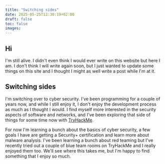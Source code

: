 ```yaml
---
title: "Switching sides"
date: 2025-05-25T12:30:19+02:00
draft: false
toc: false
images:
---
```


## Hi
I'm still alive. I didn't even think I would ever write on this website but here I am.
I don't think I will write again soon, but I just wanted to update some things on this site and I thought I might as well write a post while I'm at it.

## Switching sides

I'm switching over to cyber security. I've been programming for a couple of years now, and while I still enjoy it, I don't enjoy the development process as much as I thought I would. I find myself more interested in the security aspects of software and networks, and I've been exploring that side of things for some time now with [TryHackMe](https://tryhackme.com). 

For now I'm learning a bunch about the basics of cyber security, a few goals I have are getting a Security+ certification and learn more about malware analysis. I've been learning a bunch about red teaming but I've recently tried out a couple of blue team rooms on TryHackMe and I really enjoyed them too.
We'll see where this takes me, but I'm happy to find something that I enjoy so much.